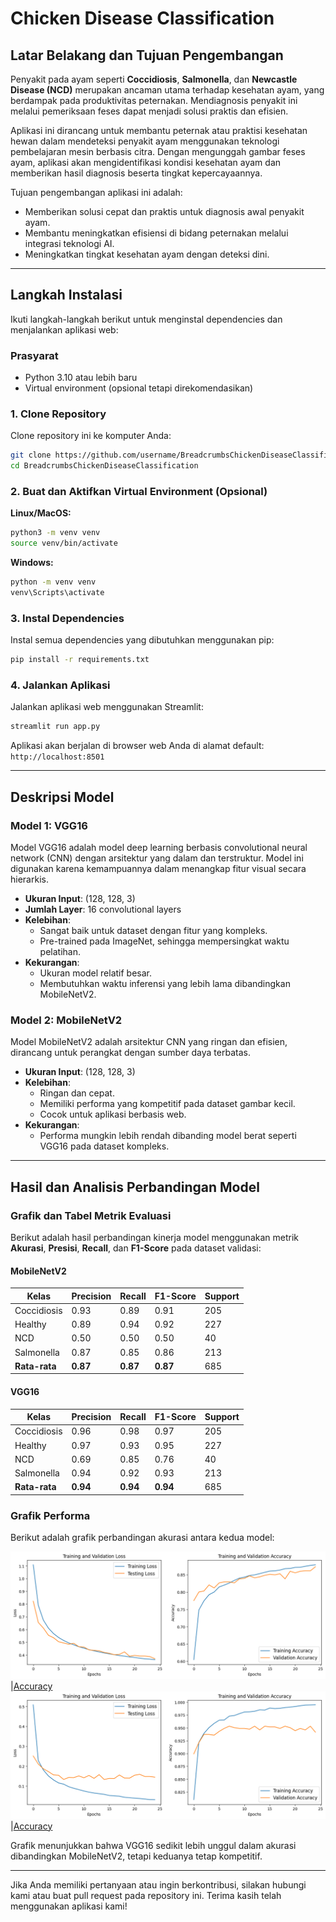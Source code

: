 # Chicken Disease Classification

## Latar Belakang dan Tujuan Pengembangan

Penyakit pada ayam seperti **Coccidiosis**, **Salmonella**, dan **Newcastle Disease (NCD)** merupakan ancaman utama terhadap kesehatan ayam, yang berdampak pada produktivitas peternakan. Mendiagnosis penyakit ini melalui pemeriksaan feses dapat menjadi solusi praktis dan efisien. 

Aplikasi ini dirancang untuk membantu peternak atau praktisi kesehatan hewan dalam mendeteksi penyakit ayam menggunakan teknologi pembelajaran mesin berbasis citra. Dengan mengunggah gambar feses ayam, aplikasi akan mengidentifikasi kondisi kesehatan ayam dan memberikan hasil diagnosis beserta tingkat kepercayaannya. 

Tujuan pengembangan aplikasi ini adalah:
- Memberikan solusi cepat dan praktis untuk diagnosis awal penyakit ayam.
- Membantu meningkatkan efisiensi di bidang peternakan melalui integrasi teknologi AI.
- Meningkatkan tingkat kesehatan ayam dengan deteksi dini.

---

## Langkah Instalasi

Ikuti langkah-langkah berikut untuk menginstal dependencies dan menjalankan aplikasi web:

### Prasyarat
- Python 3.10 atau lebih baru
- Virtual environment (opsional tetapi direkomendasikan)

### 1. Clone Repository
Clone repository ini ke komputer Anda:
```bash
git clone https://github.com/username/BreadcrumbsChickenDiseaseClassification.git
cd BreadcrumbsChickenDiseaseClassification
```

### 2. Buat dan Aktifkan Virtual Environment (Opsional)

**Linux/MacOS:**
```bash
python3 -m venv venv
source venv/bin/activate
```

**Windows:**
```bash
python -m venv venv
venv\Scripts\activate
```

### 3. Instal Dependencies
Instal semua dependencies yang dibutuhkan menggunakan pip:
```bash
pip install -r requirements.txt
```

### 4. Jalankan Aplikasi
Jalankan aplikasi web menggunakan Streamlit:
```bash
streamlit run app.py
```
Aplikasi akan berjalan di browser web Anda di alamat default: `http://localhost:8501`

---

## Deskripsi Model

### Model 1: **VGG16**
Model VGG16 adalah model deep learning berbasis convolutional neural network (CNN) dengan arsitektur yang dalam dan terstruktur. Model ini digunakan karena kemampuannya dalam menangkap fitur visual secara hierarkis.

- **Ukuran Input**: (128, 128, 3)
- **Jumlah Layer**: 16 convolutional layers
- **Kelebihan**:
  - Sangat baik untuk dataset dengan fitur yang kompleks.
  - Pre-trained pada ImageNet, sehingga mempersingkat waktu pelatihan.
- **Kekurangan**:
  - Ukuran model relatif besar.
  - Membutuhkan waktu inferensi yang lebih lama dibandingkan MobileNetV2.

### Model 2: **MobileNetV2**
Model MobileNetV2 adalah arsitektur CNN yang ringan dan efisien, dirancang untuk perangkat dengan sumber daya terbatas. 

- **Ukuran Input**: (128, 128, 3)
- **Kelebihan**:
  - Ringan dan cepat.
  - Memiliki performa yang kompetitif pada dataset gambar kecil.
  - Cocok untuk aplikasi berbasis web.
- **Kekurangan**:
  - Performa mungkin lebih rendah dibanding model berat seperti VGG16 pada dataset kompleks.

---

## Hasil dan Analisis Perbandingan Model

### Grafik dan Tabel Metrik Evaluasi
Berikut adalah hasil perbandingan kinerja model menggunakan metrik **Akurasi**, **Presisi**, **Recall**, dan **F1-Score** pada dataset validasi:

#### MobileNetV2
| Kelas        | Precision | Recall | F1-Score | Support |
|--------------|-----------|--------|----------|---------|
| Coccidiosis  | 0.93      | 0.89   | 0.91     | 205     |
| Healthy      | 0.89      | 0.94   | 0.92     | 227     |
| NCD          | 0.50      | 0.50   | 0.50     | 40      |
| Salmonella   | 0.87      | 0.85   | 0.86     | 213     |
| **Rata-rata**| **0.87**  | **0.87**| **0.87** | 685     |

#### VGG16
| Kelas        | Precision | Recall | F1-Score | Support |
|--------------|-----------|--------|----------|---------|
| Coccidiosis  | 0.96      | 0.98   | 0.97     | 205     |
| Healthy      | 0.97      | 0.93   | 0.95     | 227     |
| NCD          | 0.69      | 0.85   | 0.76     | 40      |
| Salmonella   | 0.94      | 0.92   | 0.93     | 213     |
| **Rata-rata**| **0.94**  | **0.94**| **0.94** | 685     |

### Grafik Performa
Berikut adalah grafik perbandingan akurasi antara kedua model:

![VGG16 Loss](images/loss_vgg.png)|[Accuracy](images/acc_vgg.png)
![MobileNetV2 Loss](images/loss_mobile.png)|[Accuracy](images/acc_mobile.png)

Grafik menunjukkan bahwa VGG16 sedikit lebih unggul dalam akurasi dibandingkan MobileNetV2, tetapi keduanya tetap kompetitif.

---

Jika Anda memiliki pertanyaan atau ingin berkontribusi, silakan hubungi kami atau buat pull request pada repository ini. Terima kasih telah menggunakan aplikasi kami!

